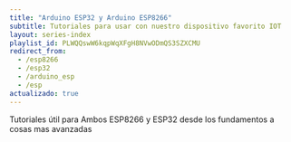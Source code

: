 ```yaml
---
title: "Arduino ESP32 y Arduino ESP8266"
subtitle: Tutoriales para usar con nuestro dispositivo favorito IOT
layout: series-index
playlist_id: PLWQQswW6kqpWqXFgH8NVwODmQS3SZXCMU
redirect_from:
  - /esp8266
  - /esp32
  - /arduino_esp
  - /esp
actualizado: true
---
```


Tutoriales útil para Ambos ESP8266 y ESP32 desde los fundamentos a cosas mas avanzadas
